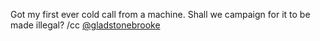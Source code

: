 Got my first ever cold call from a machine. Shall we campaign for it to be made illegal? /cc <a href="http://twitter.com/gladstonebrooke">@gladstonebrooke</a>